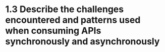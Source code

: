 # 1.3 Describe the challenges encountered and patterns used when consuming APIs synchronously and asynchronously
